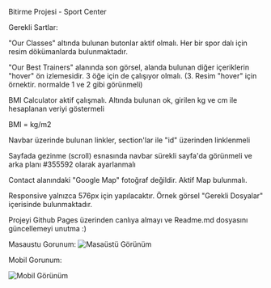 Bitirme Projesi - Sport Center 

Gerekli Sartlar:

"Our Classes" altında bulunan butonlar aktif olmalı. Her bir spor dalı için resim dökümanlarda bulunmaktadır.

"Our Best Trainers" alanında son görsel, alanda bulunan diğer içeriklerin "hover" ön izlemesidir. 3 öğe için de çalışıyor olmalı. (3. Resim "hover" için örnektir. normalde 1 ve 2 gibi görünmeli)

BMI Calculator aktif çalışmalı. Altında bulunan ok, girilen kg ve cm ile hesaplanan veriyi göstermeli

BMI = kg/m2

Navbar üzerinde bulunan linkler, section'lar ile "id" üzerinden linklenmeli

Sayfada gezinme (scroll) esnasında navbar sürekli sayfa'da görünmeli ve arka planı #355592 olarak ayarlanmalı

Contact alanındaki "Google Map" fotoğraf değildir. Aktif Map bulunmalı.

Responsive yalnızca 576px için yapılacaktır. Örnek görsel "Gerekli Dosyalar" içerisinde bulunmaktadır.

Projeyi Github Pages üzerinden canlıya almayı ve Readme.md dosyasını güncellemeyi unutma :)

Masaustu Gorunum:
![Masaüstü Görünüm](https://github.com/tugberksavas/SportCenter/assets/111705123/ca09d18d-b284-438c-95bc-c962a5d0f8f0)

Mobil Gorunum:



![Mobil Görünüm](https://github.com/tugberksavas/SportCenter/assets/111705123/8d6561a8-bf5a-42b9-b47e-02ae66ca62c1)
